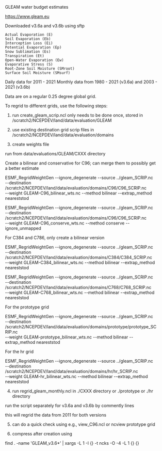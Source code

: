 
GLEAM water budget estimates

https://www.gleam.eu

Downloaded v3.6a and v3.6b using sftp

    Actual Evaporation (E) 
    Soil Evaporation (Eb)  
    Interception Loss (Ei)
    Potential Evaporation (Ep) 
    Snow Sublimation (Es)
    Transpiration (Et)
    Open-Water Evaporation (Ew)
    Evaporative Stress (S)
    Root-Zone Soil Moisture (SMroot)
    Surface Soil Moisture (SMsurf)

Daily data for 2011 - 2021
Monthly data from 1980 - 2021 (v3.6a) and 2003 - 2021 (v3.6b)

Data are on a regular 0.25 degree global grid.

To regrid to different grids, use the following steps:

1. run create_gleam_scrip.ncl
	only needs to be done once, stored in /scratch2/NCEPDEV/land/data/evaluation/GLEAM

2. use existing destination grid scrip files in /scratch2/NCEPDEV/land/data/evaluation/domains

3. create weights file

run from data/evaluations/GLEAM/CXXX directory

Create a bilinear and conservative for C96; can merge them to possibly get a better estimate
	
ESMF_RegridWeightGen --ignore_degenerate --source ../gleam_SCRIP.nc \
       --destination /scratch2/NCEPDEV/land/data/evaluation/domains/C96/C96_SCRIP.nc \
       --weight GLEAM-C96_bilinear_wts.nc --method bilinear --extrap_method neareststod

ESMF_RegridWeightGen --ignore_degenerate --source ../gleam_SCRIP.nc \
       --destination /scratch2/NCEPDEV/land/data/evaluation/domains/C96/C96_SCRIP.nc \
       --weight GLEAM-C96_conserve_wts.nc --method conserve --ignore_unmapped

For C384 and C786, only create a bilinear version
	
ESMF_RegridWeightGen --ignore_degenerate --source ../gleam_SCRIP.nc \
       --destination /scratch2/NCEPDEV/land/data/evaluation/domains/C384/C384_SCRIP.nc \
       --weight GLEAM-C384_bilinear_wts.nc --method bilinear --extrap_method neareststod

ESMF_RegridWeightGen --ignore_degenerate --source ../gleam_SCRIP.nc \
       --destination /scratch2/NCEPDEV/land/data/evaluation/domains/C768/C768_SCRIP.nc \
       --weight GLEAM-C768_bilinear_wts.nc --method bilinear --extrap_method neareststod

For the prototype grid

ESMF_RegridWeightGen --ignore_degenerate --source ../gleam_SCRIP.nc \
       --destination /scratch2/NCEPDEV/land/data/evaluation/domains/prototype/prototype_SCRIP.nc \
       --weight GLEAM-prototype_bilinear_wts.nc --method bilinear --extrap_method neareststod

For the hr grid

ESMF_RegridWeightGen --ignore_degenerate --source ../gleam_SCRIP.nc \
       --destination /scratch2/NCEPDEV/land/data/evaluation/domains/hr/hr_SCRIP.nc \
       --weight GLEAM-hr_bilinear_wts.nc --method bilinear --extrap_method neareststod


4. run regrid_gleam_monthly.ncl in ./CXXX directory or ./prototype or ./hr directory

run the script separately for v3.6a and v3.6b by commently lines

this will regrid the data from 2011 for both versions

5. can do a quick check using e.g., view_C96.ncl or ncview prototype grid

6. compress after creation using

find . -name 'GLEAM_v3.6*' | xargs -L 1 -I {} -t ncks -O -4 -L 1 {} {}

